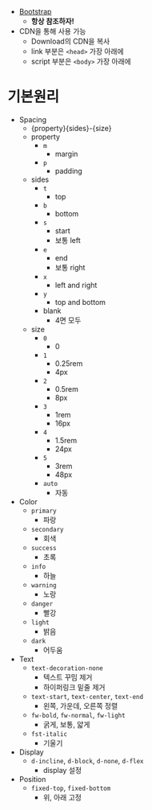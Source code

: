 - [Bootstrap](https://getbootstrap.com/docs/5.2/getting-started/introduction/)
    - **항상 참조하자!**
- CDN을 통해 사용 가능
    - Download의 CDN을 복사
    - link 부분은 `<head>` 가장 아래에
    - script 부분은 `<body>` 가장 아래에

# 기본원리

- Spacing
    - {property}{sides}-{size}
    - property
        - `m`
            - margin
        - `p`
            - padding
    - sides
        - `t`
            - top
        - `b`
            - bottom
        - `s`
            - start
            - 보통 left
        - `e`
            - end
            - 보통 right
        - `x`
            - left and right
        - `y`
            - top and bottom
        - blank
            - 4면 모두
    - size
        - `0`
            - 0
        - `1`
            - 0.25rem
            - 4px
        - `2`
            - 0.5rem
            - 8px
        - `3`
            - 1rem
            - 16px
        - `4`
            - 1.5rem
            - 24px
        - `5`
            - 3rem
            - 48px
        - `auto`
            - 자동
- Color
    - `primary`
        - 파랑
    - `secondary`
        - 회색
    - `success`
        - 초록
    - `info`
        - 하늘
    - `warning`
        - 노랑
    - `danger`
        - 빨강
    - `light`
        - 밝음
    - `dark`
        - 어두움
- Text
    - `text-decoration-none`
        - 텍스트 꾸밈 제거
        - 하이퍼링크 밑줄 제거
    - `text-start`, `text-center`, `text-end`
        - 왼쪽, 가운데, 오른쪽 정렬
    - `fw-bold`, `fw-normal`, `fw-light`
        - 굵게, 보통, 얇게
    - `fst-italic`
        - 기울기
- Display
    - `d-incline`, `d-block`, `d-none`, `d-flex`
        - display 설정
- Position
    - `fixed-top`, `fixed-bottom`
        - 위, 아래 고정
